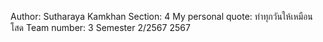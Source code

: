 Author: Sutharaya Kamkhan
Section: 4
My personal quote: ทำทุกวันให้เหมือนโสด
Team number: 3
Semester 2/2567
2567